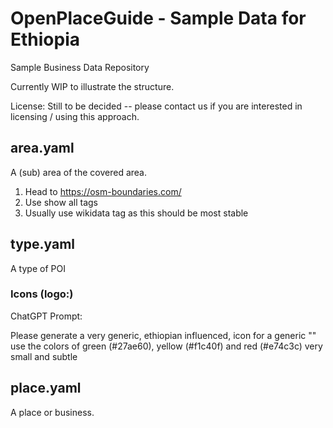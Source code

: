 # OpenPlaceGuide - Sample Data for Ethiopia

Sample Business Data Repository

Currently WIP to illustrate the structure.

License: Still to be decided -- please contact us if you are interested in licensing / using this approach.

## area.yaml

A (sub) area of the covered area.

1. Head to https://osm-boundaries.com/
2. Use show all tags
3. Usually use wikidata tag as this should be most stable

## type.yaml

A type of POI

### Icons (logo:)

ChatGPT Prompt:

Please generate a very generic, ethiopian influenced, icon for a generic "<insert POI type here>"
use the colors of green (#27ae60), yellow (#f1c40f) and red (#e74c3c) very small and subtle

## place.yaml

A place or business.


